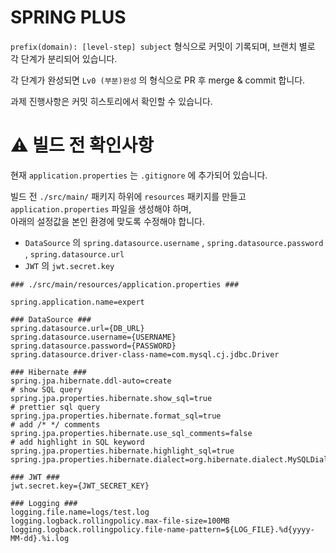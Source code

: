 # SPRING PLUS

`prefix(domain): [level-step] subject` 형식으로 커밋이 기록되며, 브랜치 별로 각 단계가 분리되어 있습니다.

각 단계가 완성되면 `Lv0 (부분)완성` 의 형식으로 PR 후 merge & commit 합니다.

과제 진행사항은 커밋 히스토리에서 확인할 수 있습니다.

# ⚠️ 빌드 전 확인사항

현재 `application.properties` 는 `.gitignore` 에 추가되어 있습니다.

빌드 전 `./src/main/` 패키지 하위에 `resources` 패키지를 만들고 `application.properties` 파일을 생성해야 하며,<br/>
아래의 설정값을 본인 환경에 맞도록 수정해야 합니다.
- `DataSource` 의 `spring.datasource.username` , `spring.datasource.password` , `spring.datasource.url`
- `JWT` 의 `jwt.secret.key`

```properties
### ./src/main/resources/application.properties ###

spring.application.name=expert

### DataSource ###
spring.datasource.url={DB_URL}
spring.datasource.username={USERNAME}
spring.datasource.password={PASSWORD}
spring.datasource.driver-class-name=com.mysql.cj.jdbc.Driver

### Hibernate ###
spring.jpa.hibernate.ddl-auto=create
# show SQL query
spring.jpa.properties.hibernate.show_sql=true
# prettier sql query
spring.jpa.properties.hibernate.format_sql=true
# add /* */ comments
spring.jpa.properties.hibernate.use_sql_comments=false
# add highlight in SQL keyword
spring.jpa.properties.hibernate.highlight_sql=true
spring.jpa.properties.hibernate.dialect=org.hibernate.dialect.MySQLDialect

### JWT ###
jwt.secret.key={JWT_SECRET_KEY}

### Logging ###
logging.file.name=logs/test.log
logging.logback.rollingpolicy.max-file-size=100MB
logging.logback.rollingpolicy.file-name-pattern=${LOG_FILE}.%d{yyyy-MM-dd}.%i.log
```
